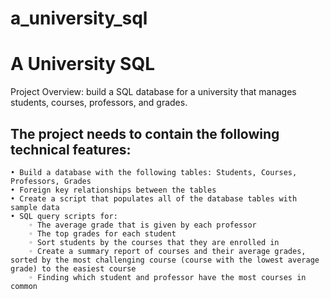 # a_university_sql
# A University SQL

Project Overview:
build a SQL database for a university that manages students, courses, professors, and grades.

## The project needs to contain the following technical features:
    • Build a database with the following tables: Students, Courses, Professors, Grades 
    • Foreign key relationships between the tables 
    • Create a script that populates all of the database tables with sample data 
    • SQL query scripts for: 
        ◦ The average grade that is given by each professor 
        ◦ The top grades for each student 
        ◦ Sort students by the courses that they are enrolled in 
        ◦ Create a summary report of courses and their average grades, sorted by the most challenging course (course with the lowest average grade) to the easiest course 
        ◦ Finding which student and professor have the most courses in common 
